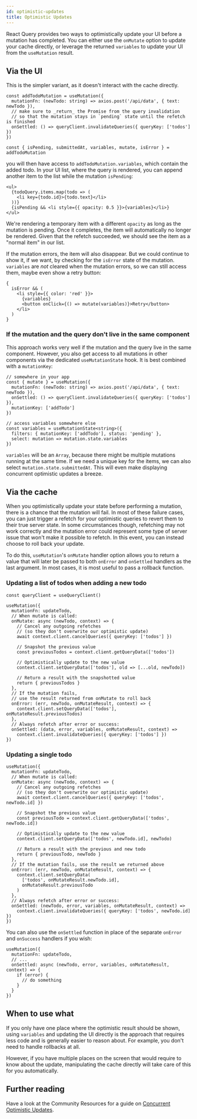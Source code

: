 ```yaml
---
id: optimistic-updates
title: Optimistic Updates
---
```


React Query provides two ways to optimistically update your UI before a mutation
has completed. You can either use the `onMutate` option to update your cache
directly, or leverage the returned `variables` to update your UI from the
`useMutation` result.

## Via the UI

This is the simpler variant, as it doesn't interact with the cache directly.

[//]: # 'ExampleUI1'

```tsx
const addTodoMutation = useMutation({
  mutationFn: (newTodo: string) => axios.post('/api/data', { text: newTodo }),
  // make sure to _return_ the Promise from the query invalidation
  // so that the mutation stays in `pending` state until the refetch is finished
  onSettled: () => queryClient.invalidateQueries({ queryKey: ['todos'] })
})

const { isPending, submittedAt, variables, mutate, isError } = addTodoMutation
```

[//]: # 'ExampleUI1'

you will then have access to `addTodoMutation.variables`, which contain the
added todo. In your UI list, where the query is rendered, you can append another
item to the list while the mutation `isPending`:

[//]: # 'ExampleUI2'

```tsx
<ul>
  {todoQuery.items.map(todo => (
    <li key={todo.id}>{todo.text}</li>
  ))}
  {isPending && <li style={{ opacity: 0.5 }}>{variables}</li>}
</ul>
```

[//]: # 'ExampleUI2'

We're rendering a temporary item with a different `opacity` as long as the
mutation is pending. Once it completes, the item will automatically no longer be
rendered. Given that the refetch succeeded, we should see the item as a "normal
item" in our list.

If the mutation errors, the item will also disappear. But we could continue to
show it, if we want, by checking for the `isError` state of the mutation.
`variables` are _not_ cleared when the mutation errors, so we can still access
them, maybe even show a retry button:

[//]: # 'ExampleUI3'

```tsx
{
  isError && (
    <li style={{ color: 'red' }}>
      {variables}
      <button onClick={() => mutate(variables)}>Retry</button>
    </li>
  )
}
```

[//]: # 'ExampleUI3'

### If the mutation and the query don't live in the same component

This approach works very well if the mutation and the query live in the same
component. However, you also get access to all mutations in other components via
the dedicated `useMutationState` hook. It is best combined with a `mutationKey`:

[//]: # 'ExampleUI4'

```tsx
// somewhere in your app
const { mutate } = useMutation({
  mutationFn: (newTodo: string) => axios.post('/api/data', { text: newTodo }),
  onSettled: () => queryClient.invalidateQueries({ queryKey: ['todos'] }),
  mutationKey: ['addTodo']
})

// access variables somewhere else
const variables = useMutationState<string>({
  filters: { mutationKey: ['addTodo'], status: 'pending' },
  select: mutation => mutation.state.variables
})
```

[//]: # 'ExampleUI4'

`variables` will be an `Array`, because there might be multiple mutations
running at the same time. If we need a unique key for the items, we can also
select `mutation.state.submittedAt`. This will even make displaying concurrent
optimistic updates a breeze.

## Via the cache

When you optimistically update your state before performing a mutation, there is
a chance that the mutation will fail. In most of these failure cases, you can
just trigger a refetch for your optimistic queries to revert them to their true
server state. In some circumstances though, refetching may not work correctly
and the mutation error could represent some type of server issue that won't make
it possible to refetch. In this event, you can instead choose to roll back your
update.

To do this, `useMutation`'s `onMutate` handler option allows you to return a
value that will later be passed to both `onError` and `onSettled` handlers as
the last argument. In most cases, it is most useful to pass a rollback function.

### Updating a list of todos when adding a new todo

[//]: # 'Example'

```tsx
const queryClient = useQueryClient()

useMutation({
  mutationFn: updateTodo,
  // When mutate is called:
  onMutate: async (newTodo, context) => {
    // Cancel any outgoing refetches
    // (so they don't overwrite our optimistic update)
    await context.client.cancelQueries({ queryKey: ['todos'] })

    // Snapshot the previous value
    const previousTodos = context.client.getQueryData(['todos'])

    // Optimistically update to the new value
    context.client.setQueryData(['todos'], old => [...old, newTodo])

    // Return a result with the snapshotted value
    return { previousTodos }
  },
  // If the mutation fails,
  // use the result returned from onMutate to roll back
  onError: (err, newTodo, onMutateResult, context) => {
    context.client.setQueryData(['todos'], onMutateResult.previousTodos)
  },
  // Always refetch after error or success:
  onSettled: (data, error, variables, onMutateResult, context) =>
    context.client.invalidateQueries({ queryKey: ['todos'] })
})
```

[//]: # 'Example'

### Updating a single todo

[//]: # 'Example2'

```tsx
useMutation({
  mutationFn: updateTodo,
  // When mutate is called:
  onMutate: async (newTodo, context) => {
    // Cancel any outgoing refetches
    // (so they don't overwrite our optimistic update)
    await context.client.cancelQueries({ queryKey: ['todos', newTodo.id] })

    // Snapshot the previous value
    const previousTodo = context.client.getQueryData(['todos', newTodo.id])

    // Optimistically update to the new value
    context.client.setQueryData(['todos', newTodo.id], newTodo)

    // Return a result with the previous and new todo
    return { previousTodo, newTodo }
  },
  // If the mutation fails, use the result we returned above
  onError: (err, newTodo, onMutateResult, context) => {
    context.client.setQueryData(
      ['todos', onMutateResult.newTodo.id],
      onMutateResult.previousTodo
    )
  },
  // Always refetch after error or success:
  onSettled: (newTodo, error, variables, onMutateResult, context) =>
    context.client.invalidateQueries({ queryKey: ['todos', newTodo.id] })
})
```

[//]: # 'Example2'

You can also use the `onSettled` function in place of the separate `onError` and
`onSuccess` handlers if you wish:

[//]: # 'Example3'

```tsx
useMutation({
  mutationFn: updateTodo,
  // ...
  onSettled: async (newTodo, error, variables, onMutateResult, context) => {
    if (error) {
      // do something
    }
  }
})
```

[//]: # 'Example3'

## When to use what

If you only have one place where the optimistic result should be shown, using
`variables` and updating the UI directly is the approach that requires less code
and is generally easier to reason about. For example, you don't need to handle
rollbacks at all.

However, if you have multiple places on the screen that would require to know
about the update, manipulating the cache directly will take care of this for you
automatically.

[//]: # 'Materials'

## Further reading

Have a look at the Community Resources for a guide on
[Concurrent Optimistic Updates](../../community/tkdodos-blog.md#29-concurrent-optimistic-updates-in-react-query).

[//]: # 'Materials'
